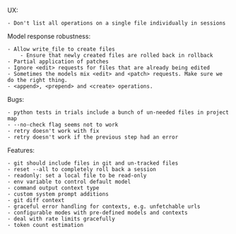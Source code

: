 UX:

    - Don't list all operations on a single file individually in sessions
    
Model response robustness:
    
    - Allow write_file to create files
        - Ensure that newly created files are rolled back in rollback
    - Partial application of patches
    - Ignore <edit> requests for files that are already being edited
    - Sometimes the models mix <edit> and <patch> requests. Make sure we do the right thing.
    - <append>, <prepend> and <create> operations.

Bugs:
    
    - python tests in trials include a bunch of un-needed files in project map
    - --no-check flag seems not to work
    - retry doesn't work with fix
    - retry doesn't work if the previous step had an error

Features:
    
    - git should include files in git and un-tracked files
    - reset --all to completely roll back a session
    - readonly: set a local file to be read-only
    - env variable to control default model
    - command output context type
    - custom system prompt additions
    - git diff context
    - graceful error handling for contexts, e.g. unfetchable urls
    - configurable modes with pre-defined models and contexts
    - deal with rate limits gracefully
    - token count estimation
